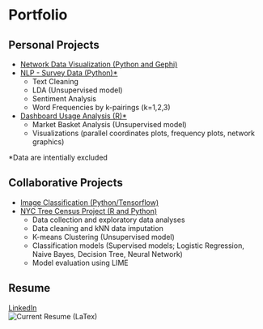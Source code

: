 # Portfolio

## Personal Projects
- [Network Data Visualization (Python and Gephi)](https://github.com/ElizabethSeidle/Portfolio/tree/master/Network%20Graphic)
- [NLP - Survey Data (Python)*](OtherProjects/NLP_workfromhome.ipynb)
    - Text Cleaning
    - LDA (Unsupervised model)
    - Sentiment Analysis
    - Word Frequencies by k-pairings (k=1,2,3)
- [Dashboard Usage Analysis (R)*](OtherProjects/Apriori_MBA)
    - Market Basket Analysis (Unsupervised model)
    - Visualizations (parallel coordinates plots, frequency plots, network graphics)
    
*Data are intentially excluded

## Collaborative Projects
- [Image Classification (Python/Tensorflow)](https://github.com/kbfoerster/GroceryFeathersClassification)
- [NYC Tree Census Project (R and Python)](https://github.com/kbfoerster/nyctrees)
    - Data collection and exploratory data analyses
    - Data cleaning and kNN data imputation
    - K-means Clustering (Unsupervised model)
    - Classification models (Supervised models; Logistic Regression, Naive Bayes, Decision Tree, Neural Network)
    - Model evaluation using LIME

## Resume
[LinkedIn](https://www.linkedin.com/in/elizabeth-seidle/) <br/>
![Current Resume (LaTex)](OtherProjects/Latex_Seidle_Resume_2020.png)
<br/>
